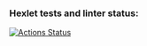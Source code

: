 ### Hexlet tests and linter status:
[![Actions Status](https://github.com/Anreall2000/layout-designer-project-56/workflows/hexlet-check/badge.svg)](https://github.com/Anreall2000/layout-designer-project-56/actions)